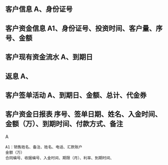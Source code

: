 客户信息
A、身份证号
--------------------------------------------------------
客户资金信息
A1、身份证号、投资时间、客户量、序号、金额
--------------------------------------------------------
客户现有资金流水
A、到期日
--------------------------------------------------------
返息
A、
--------------------------------------------------------
客户签单活动
A、到期日、金额、总计、代金券
--------------------------------------------------------
客户资金日报表
序号、签单日期、姓名、入金时间、金额（万）、到期时间、付款方式、备注
--------------------------------------------------------

A

	A1：销售姓名、备注、姓名、电话、汇款账户
	金额（万）
	合同编号、收据编号、入金时间、期限（月）、利率、到期时间、
	
